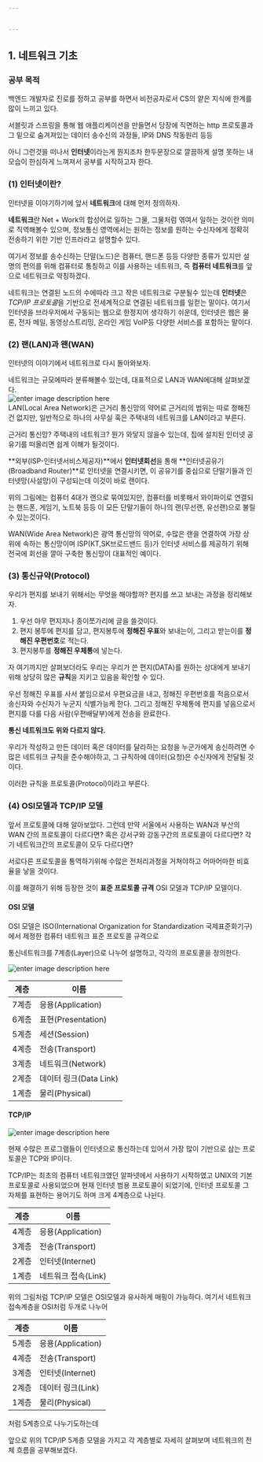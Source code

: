 ```yaml
---


---
```


<h2 id="네트워크-기초">1. 네트워크 기초</h2>
<h3 id="공부-목적">공부 목적</h3>
<p>백엔드 개발자로 진로를 정하고 공부를 하면서 비전공자로서 CS의 얕은 지식에 한계를 많이 느끼고 있다.</p>
<p>서블릿과 스프링을 통해 웹 애플리케이션을 만들면서 당장에 직면하는 http 프로토콜과 그 밑으로 숨겨져있는 데이터 송수신의 과정들, IP와 DNS 작동원리 등등</p>
<p>아니 그런것을 떠나서 <strong>인터넷</strong>이라는게 뭔지조차 한두문장으로 깔끔하게 설명 못하는 내 모습이 한심하게 느껴져서 공부를 시작하고자 한다.</p>
<h3 id="인터넷이란">(1) 인터넷이란?</h3>
<p>인터넷을 이야기하기에 앞서 <strong>네트워크</strong>에 대해 먼저 정의하자.</p>
<p><strong>네트워크</strong>란 Net + Work의 합성어로 일하는 그물, 그물처럼 엮여서 일하는 것이란 의미로 직역해볼수 있으며, 정보통신 영역에서는 원하는 정보를 원하는 수신자에게 정확히 전송하기 위한 기반 인프라라고 설명할수 있다.</p>
<p>여기서 정보를 송수신하는 단말(노드)은 컴퓨터, 핸드폰 등등 다양한 종류가 있지만 설명의 편의를 위해 컴퓨터로 통칭하고 이를 사용하는 네트워크, 즉 <strong>컴퓨터 네트워크</strong>를 앞으로 네트워크로 약칭하겠다.</p>
<p>네트워크는 연결된 노드의 수에따라 크고 작은 네트워크로 구분될수 있는데 <strong>인터넷</strong>은 <em>TCP/IP 프로토콜</em>을 기반으로 전세계적으로 연결된 네트워크를 일컫는 말이다. 여기서 인터넷을 브라우저에서 구동되는 웹으로 한정지어 생각하기 쉬운데, 인터넷은 웹은 물론, 전자 메일, 동영상스트리밍, 온라인 게임 VoIP등 다양한 서비스를 포함하는 말이다.</p>
<h3 id="랜lan과-왠wan">(2) 랜(LAN)과 왠(WAN)</h3>
<p>인터넷의 이야기에서 네트워크로 다시 돌아와보자.</p>
<p>네트워크는 규모에따라 분류해볼수 있는데, 대표적으로 LAN과 WAN에대해 살펴보겠다.<br>
<img src="https://ww.namu.la/s/30118c345e47ffe378f33bb37dbdb9372e7cafd61e54c07d1b5832f52742b4b0b2807d557bd1bfc3ec3780f915773a9958845b2565add20510be3e193e53e8acb2f39f6529970f7b888ad7a5a212e19f54c1377ee9f59d70cc3f93189d1c0e71" alt="enter image description here"><br>
LAN(Local Area Network)은 근거리 통신망의 약어로 근거리의 범위는 따로 정해진건 없지만, 일반적으로 하나의 사무실 혹은 주택내의 네트워크를 LAN이라고 부른다.</p>
<p>근거리 통신망? 주택내의 네트워크? 뭔가 와닿지 않을수 있는데, 집에 설치된 인터넷 공유기를 떠올리면 쉽게 이해가 될것이다.</p>
<p>**외부(ISP-인터넷서비스제공자)**에서 <strong>인터넷회선</strong>을 통해 **인터넷공유기(Broadband Router)**로 인터넷을 연결시키면, 이 공유기를 중심으로 단말기들과 인터넷망(사설망)이 구성되는데 이것이 바로 랜이다.</p>
<p>위의 그림에는 컴퓨터 4대가 랜으로 묶여있지만, 컴퓨터를 비롯해서 와이파이로 연결되는 핸드폰, 게임기, 노트북 등등 이 모든 단말기들이 하나의 랜(무선랜, 유선랜)으로 불릴수 있는것이다.</p>
<p>WAN(Wide Area Network)은 광역 통신망의 약어로, 수많은 랜을 연결하여 가장 상위에 속하는 통신망이며 ISP(KT,SK브로드밴드 등)가 인터넷 서비스를 제공하기 위해 전국에 회선을 깔아 구축한 통신망이 대표적인 예이다.</p>
<h3 id="통신규약protocol">(3) 통신규약(Protocol)</h3>
<p>우리가 편지를 보내기 위해서는 무엇을 해야할까? 편지를 쓰고 보내는 과정을 정리해보자.</p>
<ol>
<li>우선 아무 편지지나 종이쪼가리에 글을 쓸것이다.</li>
<li>편지 봉투에 편지를 담고, 편지봉투에 <strong>정해진 우표</strong>와 보내는이, 그리고 받는이를 <strong>정해진 우편번호</strong>로 적는다.</li>
<li>편지봉투를 <strong>정해진 우체통</strong>에 넣는다.</li>
</ol>
<p>자 여기까지만 살펴보더라도 우리는 우리가 쓴 편지(DATA)를 원하는 상대에게 보내기 위해 상당히 많은 <strong>규칙</strong>을 지키고 있음을 확인할 수 있다.</p>
<p>우선 정해진 우표를 사서 붙임으로서 우편요금을 내고, 정해진 우편번호를 적음으로서 송신자와 수신자가 누군지 식별가능케 한다. 그리고 정해진 우체통에 편지를 넣음으로서  편지를 다룰 다음 사람(우편배달부)에게 전송을 완료한다.</p>
<p><strong>통신 네트워크도 위와 다르지 않다.</strong></p>
<p>우리가 작성하고 만든 데이터 혹은 데이터를 달라하는 요청을 누군가에게 송신하려면 수많은 네트워크 규칙을 준수해야하고, 그 규칙하에 데이터(요청)은 수신자에게 전달될 것이다.</p>
<p>이러한 규칙을 프로토콜(Protocol)이라고 부른다.</p>
<h3 id="osi모델과-tcpip-모델">(4) OSI모델과 TCP/IP 모델</h3>
<p>앞서 프로토콜에 대해 알아보았다. 그런데 만약 서울에서 사용하는 WAN과 부산의 WAN 간의 프로토콜이 다르다면? 혹은 강서구와 강동구간의 프로토콜이 다르다면? 각기 네트워크간의 프로토콜이 모두 다르다면?</p>
<p>서로다른 프로토콜을 통역하기위해 수많은 전처리과정을 거쳐야하고 어마어마한 비효율을 낳을 것이다.</p>
<p>이를 해결하기 위해 등장한 것이 <strong>표준 프로토콜 규격</strong> OSI 모델과 TCP/IP 모델이다.</p>
<h4 id="osi-모델">OSI 모델</h4>
<p>OSI 모델은 ISO(International Organization for Standardization 국제표준화기구)에서 제정한 컴퓨터 네트워크 표준 프로토콜 규격으로</p>
<p>통신네트워크를 7계층(Layer)으로 나누어 설명하고, 각각의 프로토콜을 정의한다.</p>
<p><img src="https://encrypted-tbn0.gstatic.com/images?q=tbn:ANd9GcTrGB2x1KXViaU-GJD61bW840ynAnUReo2TpA&amp;usqp=CAU" alt="enter image description here"></p>

<table>
<thead>
<tr>
<th>계층</th>
<th>이름</th>
</tr>
</thead>
<tbody>
<tr>
<td>7계층</td>
<td>응용(Application)</td>
</tr>
<tr>
<td>6계층</td>
<td>표현(Presentation)</td>
</tr>
<tr>
<td>5계층</td>
<td>세션(Session)</td>
</tr>
<tr>
<td>4계층</td>
<td>전송(Transport)</td>
</tr>
<tr>
<td>3계층</td>
<td>네트워크(Network)</td>
</tr>
<tr>
<td>2계층</td>
<td>데이터 링크(Data Link)</td>
</tr>
<tr>
<td>1계층</td>
<td>물리(Physical)</td>
</tr>
</tbody>
</table><h4 id="tcpip">TCP/IP</h4>
<p><img src="https://ww.namu.la/s/0aa9f4305d7fbcbb9bc932e86e9dc9318c5ab4c6f8adfcbf9f90e1b2a21c1d852cba07676ee2b5830979280bd20e0ff016d5981f804fa410bb1ea302a88625345256c0496e049ca2ea4840132da24f29080b75d498a813fdab24bdcb4be3422f99067b0a36f7ae1f34c57215a2deb446" alt="enter image description here"></p>
<p>현재 수많은 프로그램들이 인터넷으로 통신하는데 있어서 가장 많이 기반으로 삼는 프로토콜은 TCP와 IP이다.</p>
<p>TCP/IP는 최초의 컴퓨터 네트워크였던 알파넷에서 사용하기 시작하였고 UNIX의 기본 프로토콜로 사용되었으며 현재 인터넷 범용 프로토콜이 되었기에, 인터넷 프로토콜 그 자체를 표현하는 용어기도 하며 크게 4계층으로 나뉜다.</p>

<table>
<thead>
<tr>
<th>계층</th>
<th>이름</th>
</tr>
</thead>
<tbody>
<tr>
<td>4계층</td>
<td>응용(Application)</td>
</tr>
<tr>
<td>3계층</td>
<td>전송(Transport)</td>
</tr>
<tr>
<td>2계층</td>
<td>인터넷(Internet)</td>
</tr>
<tr>
<td>1계층</td>
<td>네트워크 접속(Link)</td>
</tr>
</tbody>
</table><p>위의 그림처럼 TCP/IP 모델은 OSI모델과 유사하게 매핑이 가능하다. 여기서 네트워크 접속계층을 OSI처럼 두개로 나누어</p>

<table>
<thead>
<tr>
<th>계층</th>
<th>이름</th>
</tr>
</thead>
<tbody>
<tr>
<td>5계층</td>
<td>응용(Application)</td>
</tr>
<tr>
<td>4계층</td>
<td>전송(Transport)</td>
</tr>
<tr>
<td>3계층</td>
<td>인터넷(Internet)</td>
</tr>
<tr>
<td>2계층</td>
<td>데이터 링크(Link)</td>
</tr>
<tr>
<td>1계층</td>
<td>물리(Physical)</td>
</tr>
</tbody>
</table><p>처럼 5계층으로 나누기도하는데</p>
<p>앞으로 위의 TCP/IP 5계층 모델을 가지고 각 계층별로 자세히 살펴보며 네트워크의 전체 흐름을 공부해보겠다.</p>

